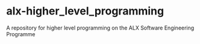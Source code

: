 # alx-higher_level_programming
A repository for higher level programming on the ALX Software Engineering Programme

